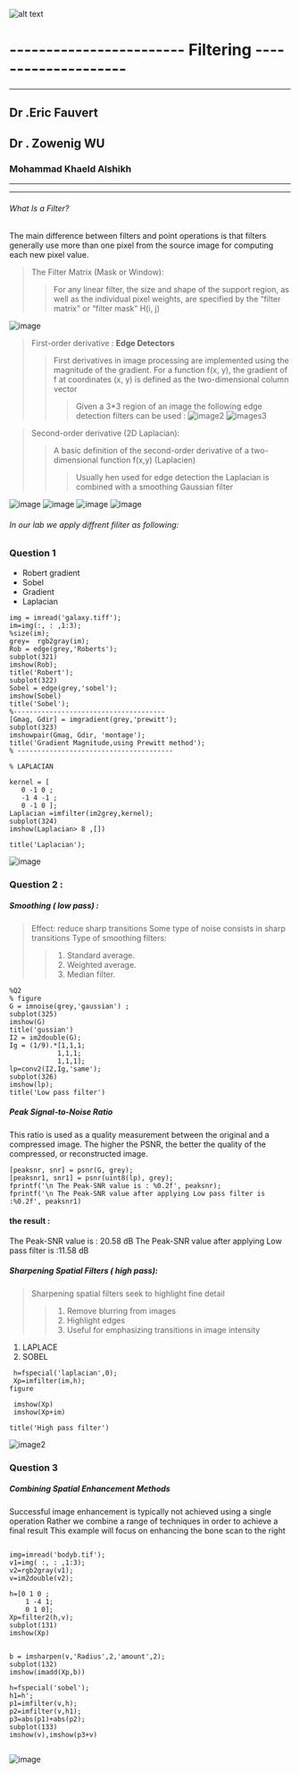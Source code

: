  ![alt text](https://www.ubfc.fr/wp-content/uploads/2018/07/logo_ubfc.png)







# ------------------------ Filtering --------------------
------------------------------------------------------------

                                      
                                      
                                      
                                      
##    Dr .Eric Fauvert                   
                                      
                                      
##     Dr . Zowenig WU


###                  Mohammad Khaeld Alshikh


-------------------------------------------------------------

-------------------------------------------------------------
###### What Is a Filter?
The main difference between filters and point operations is that filters generally
use more than one pixel from the source image for computing each new pixel
value.
> The Filter Matrix (Mask or Window):
>>For any linear filter, the size and shape of the support region, as well as the
individual pixel weights, are specified by the “filter matrix” or “filter mask”
H(i, j)

![image](https://github.com/khalid-00/Image_Process_Labs/blob/master/Lab_3/CV_L_05_Spatial_Filters.jpg)


> First-order derivative : **Edge Detectors**
>>First derivatives in image processing are implemented using the magnitude of
the gradient. For a function f(x, y), the gradient of f at coordinates (x, y) is
defined as the two-dimensional column vector
>>>Given a 3*3 region of an image the following edge detection filters can be used :
![image2](https://github.com/khalid-00/Image_Process_Labs/blob/master/Lab_3/images/CV_L_05_Spatial_Filters.jpg)
![images3](https://github.com/khalid-00/Image_Process_Labs/blob/master/Lab_3/images/CV_L_05_Spatial_Filters2.jpg)

>Second-order derivative (2D Laplacian):
>>A basic definition of the second-order derivative of a two-dimensional function
f(x,y) (Laplacien)
>>>Usually hen used for edge detection the Laplacian is combined with a
smoothing Gaussian filter

![image](https://github.com/khalid-00/Image_Process_Labs/blob/master/Lab_3/images/CV_L_05_Spatial_Filter3s.jpg)
![image](https://github.com/khalid-00/Image_Process_Labs/blob/master/Lab_3/images/CV_L_05_Spatial_Filters4.jpg)
![image](https://github.com/khalid-00/Image_Process_Labs/blob/master/Lab_3/images/CV_L_05_Spatial_Filters6.jpg)
![image](https://github.com/khalid-00/Image_Process_Labs/blob/master/Lab_3/images/CV_L_05_Spatial_Filters8.jpg)


###### In our lab we apply diffrent filiter as following:
### Question 1
- Robert gradient
- Sobel
- Gradient
- Laplacian
 
 ```
 img = imread('galaxy.tiff');
im=img(:, : ,1:3);
%size(im);
grey=  rgb2gray(im);
Rob = edge(grey,'Roberts');
subplot(321)
imshow(Rob);
title('Robert');
subplot(322)
Sobel = edge(grey,'sobel');
imshow(Sobel)
title('Sobel');
%--------------------------------------
[Gmag, Gdir] = imgradient(grey,'prewitt');
subplot(323)
imshowpair(Gmag, Gdir, 'montage');
title('Gradient Magnitude,using Prewitt method');
% ---------------------------------------

% LAPLACIAN

kernel = [
    0 -1 0 ;
    -1 4 -1 ;
    0 -1 0 ];
Laplacian =imfilter(im2grey,kernel);
subplot(324)
imshow(Laplacian> 8 ,[])

title('Laplacian');
```
![image](https://github.com/khalid-00/Image_Process_Labs/blob/master/Lab_3/images/Captur2.PNG)

### Question 2 :
##### Smoothing ( low pass) :


> Effect: reduce sharp transitions
 Some type of noise consists in sharp transitions
>Type of smoothing filters:
>> 1. Standard average.
>> 2. Weighted average.
>> 3. Median filter.

```
%Q2
% figure
G = imnoise(grey,'gaussian') ;
subplot(325)
imshow(G)
title('gussian')
I2 = im2double(G);
Ig = (1/9).*[1,1,1;
            1,1,1;
            1,1,1];
lp=conv2(I2,Ig,'same');
subplot(326)
imshow(lp);
title('Low pass filter')
```
##### Peak Signal-to-Noise Ratio

 This ratio is used as a quality measurement between the original and a compressed image.
 The higher the PSNR, the better the quality of the compressed, or reconstructed image.
 
 ```
 [peaksnr, snr] = psnr(G, grey);
[peaksnr1, snr1] = psnr(uint8(lp), grey);
fprintf('\n The Peak-SNR value is : %0.2f', peaksnr);
fprintf('\n The Peak-SNR value after applying Low pass filter is :%0.2f', peaksnr1)
 
 ```
#### the result : 
 The Peak-SNR value is : 20.58 dB
 The Peak-SNR value after applying Low pass filter is :11.58 dB
 
 
##### Sharpening Spatial Filters ( high pass):
> Sharpening spatial filters seek to highlight
fine detail
>> 1. Remove blurring from images
>> 2. Highlight edges
>> 3. Useful for emphasizing transitions in image
intensity

1. LAPLACE
2. SOBEL 
``` 
 h=fspecial('laplacian',0);
 Xp=imfilter(im,h);
figure

 imshow(Xp)
 imshow(Xp+im)

title('High pass filter')
```
![image2](https://github.com/khalid-00/Image_Process_Labs/blob/master/Lab_3/images/Capture3.PNG)

### Question 3
##### Combining Spatial Enhancement Methods 
Successful image
enhancement is typically
not achieved using a single
operation
Rather we combine a
range of techniques in order
to achieve a final result
This example will focus on
enhancing the bone scan to
the right

```

img=imread('bodyb.tif');
v1=img( :, : ,1:3);
v2=rgb2gray(v1);
v=im2double(v2);
 
h=[0 1 0 ;
    1 -4 1;
    0 1 0];
Xp=filter2(h,v);
subplot(131)
imshow(Xp)


b = imsharpen(v,'Radius',2,'amount',2);
subplot(132)
imshow(imadd(Xp,b))

h=fspecial('sobel');
h1=h';
p1=imfilter(v,h);
p2=imfilter(v,h1);
p3=abs(p1)+abs(p2);
subplot(133)
imshow(v),imshow(p3+v)


```

![image](https://github.com/khalid-00/Image_Process_Labs/blob/master/Lab_3/images/Capture1.PNG)

